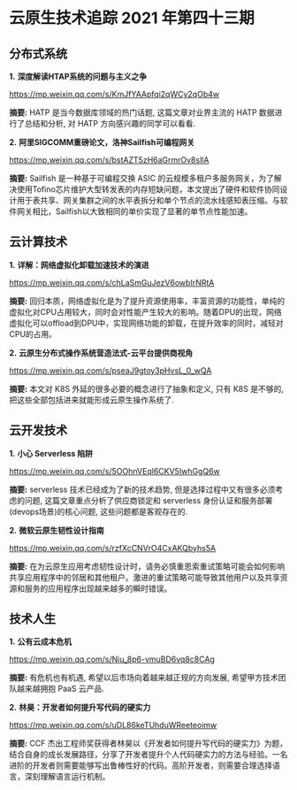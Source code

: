 # 云原生技术追踪 2021 年第四十三期

## 分布式系统

**1.** **深度解读HTAP系统的问题与主义之争**

https://mp.weixin.qq.com/s/KmJfYAApfqi2qWCy2qOb4w

**摘要:** HATP 是当今数据库领域的热门话题, 这篇文章对业界主流的 HATP 数据进行了总结和分析, 对 HATP 方向感兴趣的同学可以看看.

**2.** **阿里SIGCOMM重磅论文，洛神Sailfish可编程网关**

https://mp.weixin.qq.com/s/bstAZT5zH6aGrmrOv8sllA

**摘要:** Sailfish 是一种基于可编程交换 ASIC 的云规模多租户多服务网关，为了解决使用Tofino芯片维护大型转发表的内存短缺问题，本文提出了硬件和软件协同设计用于表共享、网关集群之间的水平表拆分和单个节点的流水线感知表压缩。与软件网关相比，Sailfish以大致相同的单价实现了显著的单节点性能加速。

## 云计算技术

**1.** **详解：网络虚拟化卸载加速技术的演进**

https://mp.weixin.qq.com/s/chLaSmGuJezV6owbIrNRtA

**摘要:** 回归本质，网络虚拟化是为了提升资源使用率，丰富资源的功能性，单纯的虚拟化对CPU占用较大，同时会对性能产生较大的影响。随着DPU的出现，网络虚拟化可以offload到DPU中，实现网络功能的卸载，在提升效率的同时，减轻对CPU的占用。

**2.** **云原生分布式操作系统营造法式-云平台提供商视角**

https://mp.weixin.qq.com/s/pseaJ9gtoy3pHvsL_0_wQA

**摘要:** 本文对 K8S 外延的很多必要的概念进行了抽象和定义, 只有 K8S 是不够的, 把这些全部包括进来就能形成云原生操作系统了.

## 云开发技术

**1.** **小心 Serverless 陷阱**

https://mp.weixin.qq.com/s/5OOhnVEql6CKV5IwhGgQ6w

**摘要:** serverless 技术已经成为了新的技术趋势, 但是选择过程中又有很多必须考虑的问题, 这篇文章重点分析了供应商锁定和 serverless 身份认证和服务部署(devops场景)的核心问题, 这些问题都是客观存在的.

**2.** **微软云原生韧性设计指南**

https://mp.weixin.qq.com/s/rzfXcCNVrO4CxAKQbyhs5A

**摘要:** 在为云原生应用考虑韧性设计时，请务必慎重思索重试策略可能会如何影响共享应用程序中的邻居和其他租户。激进的重试策略可能导致其他用户以及共享资源和服务的应用程序出现越来越多的瞬时错误。

## 技术人生

**1.** **公有云成本危机**

https://mp.weixin.qq.com/s/Niu_8p6-vmuBD6vq8c8CAg

**摘要:** 有危机也有机遇, 希望以后市场向着越来越正规的方向发展, 希望甲方技术团队越来越拥抱 PaaS 云产品.

**2.** **林昊：开发者如何提升写代码的硬实力**

https://mp.weixin.qq.com/s/uDL86keTUhduWReeteoimw

**摘要:** CCF 杰出工程师奖获得者林昊以《开发者如何提升写代码的硬实力》为题，结合自身的成长发展路径，分享了开发者提升个人代码硬实力的方法与经验。一名进阶的开发者则需要能够写出鲁棒性好的代码。高阶开发者，则需要合理选择语言，深刻理解语言运行机制。

